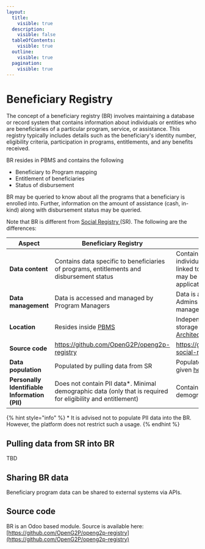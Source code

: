 ```yaml
---
layout:
  title:
    visible: true
  description:
    visible: false
  tableOfContents:
    visible: true
  outline:
    visible: true
  pagination:
    visible: true
---
```


# Beneficiary Registry

The concept of a beneficiary registry (BR) involves maintaining a database or record system that contains information about individuals or entities who are beneficiaries of a particular program, service, or assistance. This registry typically includes details such as the beneficiary's identity number, eligibility criteria, participation in programs, entitlements, and any benefits received.

BR resides in PBMS and contains the following&#x20;

* Beneficiary to Program mapping
* Entitlement of beneficiaries
* Status of disbursement

BR may be queried to know about all the programs that a beneficiary is enrolled into.  Further, information on the amount of assistance (cash, in-kind) along with disbursement status may be queried.

Note that BR is different from [Social Registry ](../../../social-registry/)(SR). The following are the differences:

<table><thead><tr><th width="159">Aspect</th><th>Beneficiary Registry</th><th>Social Registry</th></tr></thead><tbody><tr><td><strong>Data content</strong></td><td>Contains data specific to beneficiaries of programs, entitlements and disbursement status</td><td>Contains demographic data of individuals and groups not necessarily linked to specific programs. The data may be consumed by several applications</td></tr><tr><td><strong>Data management</strong></td><td>Data is accessed and managed by Program Managers</td><td>Data is accessed and managed by Admins responsible for social registry management</td></tr><tr><td><strong>Location</strong></td><td>Resides inside <a href="../../">PBMS</a></td><td>Independent registry with its own storage and control. See <a href="../../../#functional-architecture">Functional Architecture</a>.</td></tr><tr><td><strong>Source code</strong></td><td> <a href="https://github.com/OpenG2P/openg2p-registry">https://github.com/OpenG2P/openg2p-registry</a></td><td> <a href="https://github.com/OpenG2P/openg2p-social-registry">https://github.com/OpenG2P/openg2p-social-registry</a></td></tr><tr><td><strong>Data population</strong></td><td>Populated by pulling data from SR</td><td>Populated by several mechanisms as given <a href="../../../social-registry/features/registry-update-mechanisms.md">here</a>.</td></tr><tr><td><strong>Personally Identifiable Information (PII)</strong></td><td>Does not contain PII data*. Minimal demographic data (only that is required for eligibility and entitlement)</td><td>Contains PII data and other demographic data</td></tr></tbody></table>

{% hint style="info" %}
\* It is advised not to populate PII data into the BR. However, the platform does not restrict such a usage.&#x20;
{% endhint %}

## Pulling data from SR into BR

TBD

## Sharing BR data

Beneficiary program data can be shared to external systems via APIs.

## Source code

BR is an Odoo based module. Source is available here: [https://github.com/OpenG2P/openg2p-registry](https://github.com/OpenG2P/openg2p-registry)


